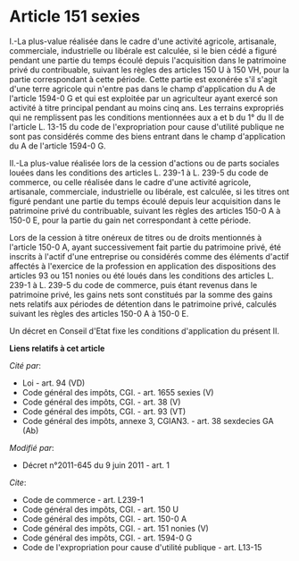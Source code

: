 # Article 151 sexies

I.-La plus-value réalisée dans le cadre d'une activité agricole, artisanale, commerciale, industrielle ou libérale est
calculée, si le bien cédé a figuré pendant une partie du temps écoulé depuis l'acquisition dans le patrimoine privé du
contribuable, suivant les règles des articles 150 U à 150 VH, pour la partie correspondant à cette période. Cette partie est
exonérée s'il s'agit d'une terre agricole qui n'entre pas dans le champ d'application du A de l'article 1594-0 G et qui est
exploitée par un agriculteur ayant exercé son activité à titre principal pendant au moins cinq ans. Les terrains expropriés
qui ne remplissent pas les conditions mentionnées aux a et b du 1° du II de l'article L. 13-15 du code de l'expropriation
pour cause d'utilité publique ne sont pas considérés comme des biens entrant dans le champ d'application du A de l'article
1594-0 G. 

II.-La plus-value réalisée lors de la cession d'actions ou de parts sociales louées dans les conditions des articles L. 239-1
à L. 239-5 du code de commerce, ou celle réalisée dans le cadre d'une activité agricole, artisanale, commerciale,
industrielle ou libérale, est calculée, si les titres ont figuré pendant une partie du temps écoulé depuis leur acquisition
dans le patrimoine privé du contribuable, suivant les règles des articles 150-0 A à 150-0 E, pour la partie du gain net
correspondant à cette période. 

Lors de la cession à titre onéreux de titres ou de droits mentionnés à l'article 150-0 A, ayant successivement fait partie du
patrimoine privé, été inscrits à l'actif d'une entreprise ou considérés comme des éléments d'actif affectés à l'exercice de
la profession en application des dispositions des articles 93 ou 151 nonies ou été loués dans les conditions des articles L.
239-1 à L. 239-5 du code de commerce, puis étant revenus dans le patrimoine privé, les gains nets sont constitués par la
somme des gains nets relatifs aux périodes de détention dans le patrimoine privé, calculés suivant les règles des articles
150-0 A à 150-0 E. 

Un décret en Conseil d'Etat fixe les conditions d'application du présent II.

**Liens relatifs à cet article**

_Cité par_:

  - Loi - art. 94 (VD)
  - Code général des impôts, CGI. - art. 1655 sexies (V)
  - Code général des impôts, CGI. - art. 38 (V)
  - Code général des impôts, CGI. - art. 93 (VT)
  - Code général des impôts, annexe 3, CGIAN3. - art. 38 sexdecies GA (Ab)

_Modifié par_:

  - Décret n°2011-645 du 9 juin 2011 - art. 1

_Cite_:

  - Code de commerce - art. L239-1
  - Code général des impôts, CGI. - art. 150 U
  - Code général des impôts, CGI. - art. 150-0 A
  - Code général des impôts, CGI. - art. 151 nonies (V)
  - Code général des impôts, CGI. - art. 1594-0 G
  - Code de l'expropriation pour cause d'utilité publique - art. L13-15
